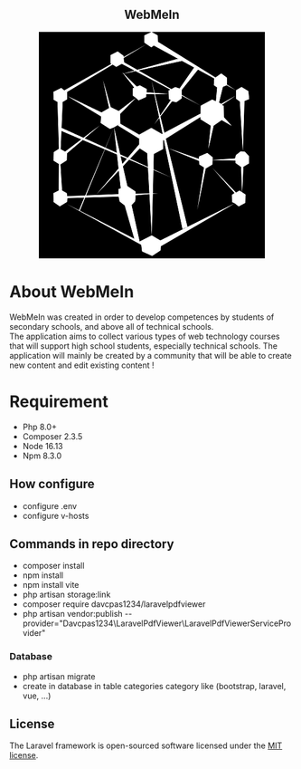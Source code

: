 
<div align="center">
    <h2>WebMeIn</h2>
    <img style="filter: invert(100%) sepia(100%) saturate(0%) hue-rotate(33deg) brightness(113%) contrast(102%)" src="public/assets/img/LOGO.svg"/>
</div>

# About WebMeIn
WebMeIn was created in order to develop competences by students of secondary schools, and above all of technical schools.</br>
The application aims to collect various types of web technology courses that will support high school students, especially technical schools. The application will mainly be created by a community that will be able to create new content and edit existing content !

# Requirement
- Php 8.0+
- Composer 2.3.5
- Node 16.13
- Npm 8.3.0
## How configure
- configure .env
- configure v-hosts
## Commands in repo directory
- composer install
- npm install 
- npm install vite
- php artisan storage:link
- composer require davcpas1234/laravelpdfviewer
- php artisan vendor:publish --provider="Davcpas1234\LaravelPdfViewer\LaravelPdfViewerServiceProvider"
### Database
- php artisan migrate
- create in database in table categories category like (bootstrap, laravel, vue, ...)

## License

The Laravel framework is open-sourced software licensed under the [MIT license](https://opensource.org/licenses/MIT).
